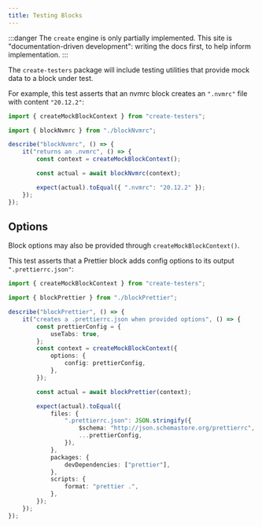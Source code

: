 ```yaml
---
title: Testing Blocks
---
```


:::danger
The `create` engine is only partially implemented.
This site is "documentation-driven development": writing the docs first, to help inform implementation.
:::

The `create-testers` package will include testing utilities that provide mock data to a block under test.

For example, this test asserts that an nvmrc block creates an `".nvmrc"` file with content `"20.12.2"`:

```ts
import { createMockBlockContext } from "create-testers";

import { blockNvmrc } from "./blockNvmrc";

describe("blockNvmrc", () => {
	it("returns an .nvmrc", () => {
		const context = createMockBlockContext();

		const actual = await blockNvmrc(context);

		expect(actual).toEqual({ ".nvmrc": "20.12.2" });
	});
});
```

## Options

Block options may also be provided through `createMockBlockContext()`.

This test asserts that a Prettier block adds config options to its output `".prettierrc.json"`:

```ts
import { createMockBlockContext } from "create-testers";

import { blockPrettier } from "./blockPrettier";

describe("blockPrettier", () => {
	it("creates a .prettierrc.json when provided options", () => {
		const prettierConfig = {
			useTabs: true,
		};
		const context = createMockBlockContext({
			options: {
				config: prettierConfig,
			},
		});

		const actual = await blockPrettier(context);

		expect(actual).toEqual({
			files: {
				".prettierrc.json": JSON.stringify({
					$schema: "http://json.schemastore.org/prettierrc",
					...prettierConfig,
				}),
			},
			packages: {
				devDependencies: ["prettier"],
			},
			scripts: {
				format: "prettier .",
			},
		});
	});
});
```
